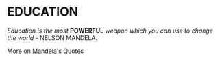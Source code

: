 # EDUCATION
*Education is the most* **POWERFUL** *weapon which you can use to change the world*
		- NELSON MANDELA.

More on [Mandela's Quotes](https://worldbicyclerelief.org/5-of-the-most-inspirational-nelson-mandela-quotes/)  
